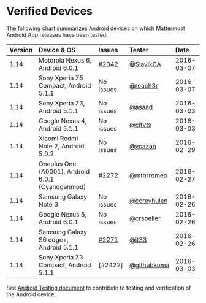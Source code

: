 # Verified Devices

The following chart summarizes Android devices on which Mattermost Android App releases have been tested:

| Version | Device & OS | Issues | Tester | Date |
|:--- |:--- |:--- |:--- |:--- |
| 1.14 | Motorola Nexus 6, Android 6.0.1 | [#2342](https://github.com/mattermost/platform/issues/2342) | [@SlavikCA](https://github.com/SlavikCA) | 2016-03-07 |
| 1.14 | Sony Xperia Z5 Compact, Android 5.1.1 | No issues  | [@reach3r](https://github.com/reach3r) | 2016-03-07 | 
| 1.14 | Sony Xperia Z3, Android 5.1.1   | No issues  | [@asaad](https://github.com/asaadmahmoodspin) | 2016-03-03 |
| 1.14 | Google Nexus 4, Android 5.1.1 | No issues | [@cifvts](https://github.com/cifvts) | 2016-03-03 |
| 1.14 | Xiaomi Redmi Note 2, Android 5.0.2 | No issues | [@vcazan](https://github.com/vcazan)  | 2016-02-29 |
| 1.14 | Oneplus One (A0001), Android 6.0.1 (Cyanogenmod) | [#2272](https://github.com/mattermost/platform/issues/2272) | [@mtorromeo](https://github.com/mtorromeo) | 2016-02-27 |
| 1.14 | Samsung Galaxy Note 3   | No issues  | [@coreyhulen](https://github.com/coreyhulen) | 2016-02-26 |
| 1.14 | Google Nexus 5, Android 6.0.1    | No issues  | [@crspeller](https://github.com/crspeller) | 2016-02-26 |
| 1.14 | Samsung Galaxy S6 edge+, Android 5.1.1 | [#2271](https://github.com/mattermost/platform/issues/2271) | [@it33](https://github.com/it33) | 2016-02-26 |
| 1.14 | Sony Xperia Z3 Compact, Android 5.1.1 | [#2422] | [@githubkoma](https://github.com/githubkoma) | 2016-03-03 |



See [Android Testing document](TESTING.md) to contribute to testing and verification of the Android device.
